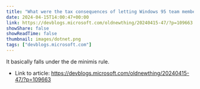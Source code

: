 ```yaml
---
title: "What were the tax consequences of letting Windows 95 team members keep a piece of software as long as they tested it?"
date: 2024-04-15T14:00:47+00:00
link: https://devblogs.microsoft.com/oldnewthing/20240415-47/?p=109663
showShare: false
showReadTime: false
thumbnail: images/dotnet.png
tags: ["devblogs.microsoft.com"]
---
```

It basically falls under the de minimis rule.

- Link to article: https://devblogs.microsoft.com/oldnewthing/20240415-47/?p=109663